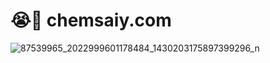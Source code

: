 # 😭💢 chemsaiy.com

![87539965_2022999601178484_1430203175897399296_n](https://user-images.githubusercontent.com/68820538/198863680-d168332c-4178-4e1c-aaea-f555fdee38f6.jpg)
